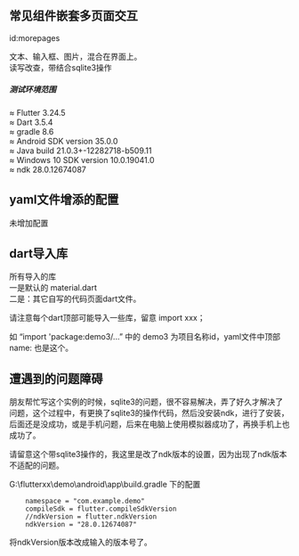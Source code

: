 

## 常见组件嵌套多页面交互
id:morepages

文本、输入框、图片，混合在界面上。<br/>
读写改查，带结合sqlite3操作

##### 测试环境范围

≈ Flutter 3.24.5 <br/>
≈ Dart 3.5.4 <br/>
≈ gradle 8.6<br/>
≈ Android SDK version 35.0.0 <br/>
≈ Java build 21.0.3+-12282718-b509.11 <br/>
≈ Windows 10 SDK version 10.0.19041.0 <br/>
≈ ndk 28.0.12674087

## yaml文件增添的配置

未增加配置

## dart导入库

所有导入的库<br/>
一是默认的 material.dart<br/>
二是：其它自写的代码页面dart文件。

请注意每个dart顶部可能导入一些库，留意 import xxx；

如 “import 'package:demo3/...” 中的 demo3 为项目名称id，yaml文件中顶部 name: 也是这个。

## 遭遇到的问题障碍

朋友帮忙写这个实例的时候，sqlite3的问题，很不容易解决，弄了好久才解决了问题，这个过程中，有更换了sqlite3的操作代码，然后没安装ndk，进行了安装，后面还是没成功，或是手机问题，后来在电脑上使用模拟器成功了，再换手机上也成功了。

请留意这个带sqlite3操作的，我这里是改了ndk版本的设置，因为出现了ndk版本不适配的问题。

G:\flutterxx\demo\android\app\build.gradle
下的配置

```android {
    namespace = "com.example.demo"
    compileSdk = flutter.compileSdkVersion
    //ndkVersion = flutter.ndkVersion
    ndkVersion = "28.0.12674087"
```
将ndkVersion版本改成输入的版本号了。

